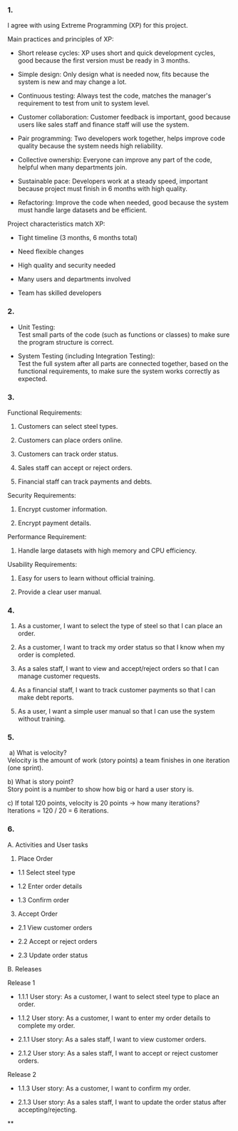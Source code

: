 ### 1. 

I agree with using Extreme Programming (XP) for this project.

Main practices and principles of XP:

- Short release cycles: XP uses short and quick development cycles, good because the first version must be ready in 3 months.  
      
- Simple design: Only design what is needed now, fits because the system is new and may change a lot.  
      
- Continuous testing: Always test the code, matches the manager's requirement to test from unit to system level.  
      
- Customer collaboration: Customer feedback is important, good because users like sales staff and finance staff will use the system.  
      
- Pair programming: Two developers work together, helps improve code quality because the system needs high reliability.  
      
- Collective ownership: Everyone can improve any part of the code, helpful when many departments join.  
      
- Sustainable pace: Developers work at a steady speed, important because project must finish in 6 months with high quality.  
      
- Refactoring: Improve the code when needed, good because the system must handle large datasets and be efficient.  
      

Project characteristics match XP:

- Tight timeline (3 months, 6 months total)  
      
- Need flexible changes  
      
- High quality and security needed  
      
- Many users and departments involved  
      
- Team has skilled developers  
      

  

### 2. 

- Unit Testing:  
    Test small parts of the code (such as functions or classes) to make sure the program structure is correct.  
      
- System Testing (including Integration Testing):  
    Test the full system after all parts are connected together, based on the functional requirements, to make sure the system works correctly as expected.
    

  
  

  

### 3.

Functional Requirements:

1. Customers can select steel types.  
      
    
2. Customers can place orders online.  
      
    
3. Customers can track order status.  
      
    
4. Sales staff can accept or reject orders.  
      
    
5. Financial staff can track payments and debts.  
      
    

Security Requirements:

1. Encrypt customer information.  
      
    
2. Encrypt payment details.  
      
    

Performance Requirement:

1. Handle large datasets with high memory and CPU efficiency.  
      
    

Usability Requirements:

1. Easy for users to learn without official training.  
      
    
2. Provide a clear user manual.  
      
    

  

### 4. 

  

1. As a customer, I want to select the type of steel so that I can place an order.  
      
    
2. As a customer, I want to track my order status so that I know when my order is completed.  
      
    
3. As a sales staff, I want to view and accept/reject orders so that I can manage customer requests.  
      
    
4. As a financial staff, I want to track customer payments so that I can make debt reports.  
      
    
5. As a user, I want a simple user manual so that I can use the system without training.  
      
    

  

### 5. 

 a) What is velocity?  
Velocity is the amount of work (story points) a team finishes in one iteration (one sprint).

b) What is story point?  
Story point is a number to show how big or hard a user story is.

c) If total 120 points, velocity is 20 points → how many iterations?  
Iterations = 120 / 20 = 6 iterations.

  

### 6. 

  
  

A. Activities and User tasks

1. Place Order  
      
    

- 1.1 Select steel type  
      
    
- 1.2 Enter order details  
      
    
- 1.3 Confirm order  
      
    

3. Accept Order  
      
    

- 2.1 View customer orders  
      
    
- 2.2 Accept or reject orders  
      
    
- 2.3 Update order status  
      
    

  

B. Releases

Release 1

- 1.1.1 User story: As a customer, I want to select steel type to place an order.  
      
    
- 1.1.2 User story: As a customer, I want to enter my order details to complete my order.  
      
    
- 2.1.1 User story: As a sales staff, I want to view customer orders.  
      
    
- 2.1.2 User story: As a sales staff, I want to accept or reject customer orders.  
      
    

Release 2

- 1.1.3 User story: As a customer, I want to confirm my order.  
      
    
- 2.1.3 User story: As a sales staff, I want to update the order status after accepting/rejecting.  
      
    

  
**